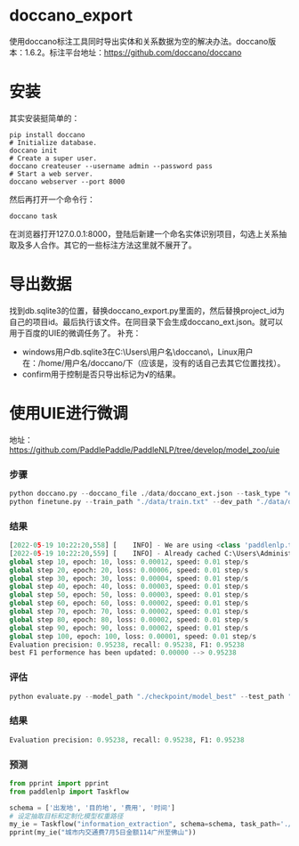 # doccano_export
使用doccano标注工具同时导出实体和关系数据为空的解决办法。doccano版本：1.6.2。标注平台地址：https://github.com/doccano/doccano

# 安装
其实安装挺简单的：
```shell
pip install doccano
# Initialize database.
doccano init
# Create a super user.
doccano createuser --username admin --password pass
# Start a web server.
doccano webserver --port 8000
```
然后再打开一个命令行：
```shell
doccano task
```
在浏览器打开127.0.0.1:8000，登陆后新建一个命名实体识别项目，勾选上关系抽取及多人合作。其它的一些标注方法这里就不展开了。

# 导出数据
找到db.sqlite3的位置，替换doccano_export.py里面的，然后替换project_id为自己的项目id。最后执行该文件。在同目录下会生成doccano_ext.json。就可以用于百度的UIE的微调任务了。
补充：
- windows用户db.sqlite3在C:\Users\用户名\doccano\，Linux用户在：/home/用户名/doccano/下（应该是，没有的话自己去其它位置找找）。
- confirm用于控制是否只导出标记为√的结果。

# 使用UIE进行微调
地址：https://github.com/PaddlePaddle/PaddleNLP/tree/develop/model_zoo/uie
### 步骤
```python
python doccano.py --doccano_file ./data/doccano_ext.json --task_type "ext" --save_dir ./data --splits 0.1 0.9 0
python finetune.py --train_path "./data/train.txt" --dev_path "./data/dev.txt" --save_dir "./checkpoint" --learning_rate 1e-5 --batch_size 16 --max_seq_len 512 --num_epochs 100 --model "uie-base" --seed 1000 --logging_steps 10 --valid_steps 100 --device "cpu"
```
### 结果
```python
[2022-05-19 10:22:20,558] [    INFO] - We are using <class 'paddlenlp.transformers.ernie.tokenizer.ErnieTokenizer'> to load 'ernie-3.0-base-zh'.
[2022-05-19 10:22:20,559] [    INFO] - Already cached C:\Users\Administrator\.paddlenlp\models\ernie-3.0-base-zh\ernie_3.0_base_zh_vocab.txt
global step 10, epoch: 10, loss: 0.00012, speed: 0.01 step/s
global step 20, epoch: 20, loss: 0.00006, speed: 0.01 step/s
global step 30, epoch: 30, loss: 0.00004, speed: 0.01 step/s
global step 40, epoch: 40, loss: 0.00003, speed: 0.01 step/s
global step 50, epoch: 50, loss: 0.00003, speed: 0.01 step/s
global step 60, epoch: 60, loss: 0.00002, speed: 0.01 step/s
global step 70, epoch: 70, loss: 0.00002, speed: 0.01 step/s
global step 80, epoch: 80, loss: 0.00002, speed: 0.01 step/s
global step 90, epoch: 90, loss: 0.00002, speed: 0.01 step/s
global step 100, epoch: 100, loss: 0.00001, speed: 0.01 step/s
Evaluation precision: 0.95238, recall: 0.95238, F1: 0.95238
best F1 performence has been updated: 0.00000 --> 0.95238
```
### 评估
```python
python evaluate.py --model_path "./checkpoint/model_best" --test_path "./data/dev.txt"  --batch_size 16 --max_seq_len 512
```
### 结果
```python
Evaluation precision: 0.95238, recall: 0.95238, F1: 0.95238
```
### 预测
```python
from pprint import pprint
from paddlenlp import Taskflow

schema = ['出发地', '目的地', '费用', '时间']
# 设定抽取目标和定制化模型权重路径
my_ie = Taskflow("information_extraction", schema=schema, task_path='./checkpoint/model_best')
pprint(my_ie("城市内交通费7月5日金额114广州至佛山"))
```
